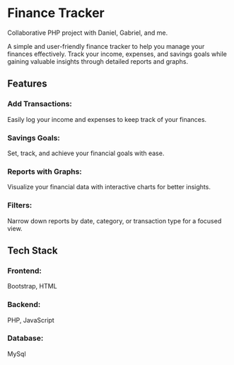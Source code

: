 # Finance Tracker
Collaborative PHP project with Daniel, Gabriel, and me.

A simple and user-friendly finance tracker to help you manage your finances effectively. Track your income, expenses, and savings goals while gaining valuable insights through detailed reports and graphs.

## Features
### Add Transactions: 
Easily log your income and expenses to keep track of your finances.
### Savings Goals: 
Set, track, and achieve your financial goals with ease.
### Reports with Graphs: 
Visualize your financial data with interactive charts for better insights.
### Filters: 
Narrow down reports by date, category, or transaction type for a focused view.

## Tech Stack
### Frontend: 
Bootstrap, HTML
### Backend:
PHP, JavaScript
### Database:
MySql
